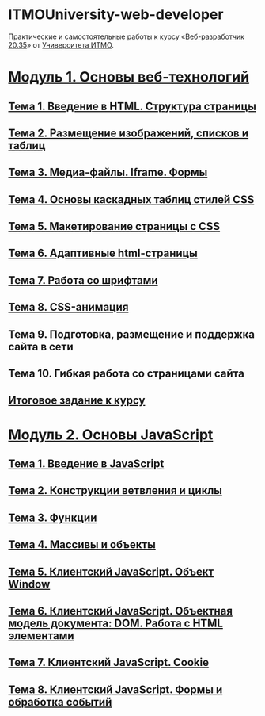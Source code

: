 # ITMOUniversity-web-developer

Практические и самостоятельные работы к курсу «[Веб-разработчик 20.35](https://design.itmo.ru/courses/web_developer_junior/)» от [Университета ИТМО](https://itmo.ru).

# [Модуль 1. Основы веб-технологий](Module_1/)
## [Тема 1. Введение в HTML. Структура страницы](Module_1/loschenkov_SRSWEB_1)
## [Тема 2. Размещение изображений, списков и таблиц](Module_1/loschenkov_SRSWEB_2)
## [Тема 3. Медиа-файлы. Iframe. Формы](Module_1/loschenkov_SRSWEB_3)
## [Тема 4. Основы каскадных таблиц стилей CSS](Module_1/loschenkov_SRSWEB_4)
## [Тема 5. Макетирование страницы с CSS](Module_1/loschenkov_SRSWEB_5)
## [Тема 6. Адаптивные html-страницы](Module_1/loschenkov_SRSWEB_6)
## [Тема 7. Работа со шрифтами](Module_1/loschenkov_SRSWEB_7)
## [Тема 8. CSS-анимация](Module_1/loschenkov_SRSWEB_8)
## Тема 9. Подготовка, размещение и поддержка сайта в сети
## Тема 10. Гибкая работа со страницами сайта
## [Итоговое задание к курсу](https://github.com/InventiveSpark/ITMOUniversity-web-developer-Module_1-final)

# [Модуль 2. Основы JavaScript](Module_2/)
## [Тема 1. Введение в JavaScript](Module_2/loschenkov_JSBasics_1)
## [Тема 2. Конструкции ветвления и циклы](Module_2/loschenkov_JSBasics_2)
## [Тема 3. Функции](Module_2/loschenkov_JSBasics_3)
## [Тема 4. Массивы и объекты](Module_2/loschenkov_JSBasics_4)
## [Тема 5. Клиентский JavaScript. Объект Window](Module_2/loschenkov_JSBasics_5)
## [Тема 6. Клиентский JavaScript. Объектная модель документа: DOM. Работа с HTML элементами](Module_2/loschenkov_JSBasics_6)
## [Тема 7. Клиентский JavaScript. Cookie](Module_2/loschenkov_JSBasics_7)
## [Тема 8. Клиентский JavaScript. Формы и обработка событий](Module_2/loschenkov_JSBasics_8)